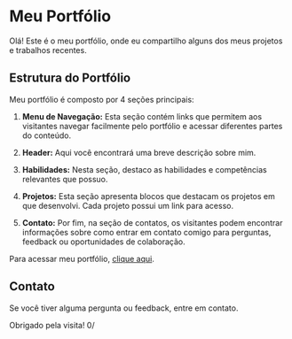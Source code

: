 # Meu Portfólio

Olá! Este é o meu portfólio, onde eu compartilho alguns dos meus projetos e trabalhos recentes.

## Estrutura do Portfólio

Meu portfólio é composto por 4 seções principais:

1. **Menu de Navegação:** Esta seção contém links que permitem aos visitantes navegar facilmente pelo portfólio e acessar diferentes partes do conteúdo.

2. **Header:** Aqui você encontrará uma breve descrição sobre mim.

3. **Habilidades:** Nesta seção, destaco as habilidades e competências relevantes que possuo. 

4. **Projetos:** Esta seção apresenta blocos que destacam os projetos em que desenvolvi. Cada projeto possui um link para acesso.

5. **Contato:** Por fim, na seção de contatos, os visitantes podem encontrar informações sobre como entrar em contato comigo para perguntas, feedback ou oportunidades de colaboração.

Para acessar meu portfólio, [clique aqui](https://brunoscm7.github.io/meu-portfolio/).

## Contato

Se você tiver alguma pergunta ou feedback, entre em contato.

Obrigado pela visita! 0/
